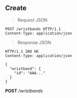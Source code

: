 ## Create

> Request JSON

```http
POST /wristbands HTTP/1.1
Content-Type: application/json
```

> Response JSON

```http
HTTP/1.1 200 OK
Content-Type: application/json

{
  "wristband": {
    "id": "AAA..."
  }
}
```

<aside>
<b>POST</b> <i>/wristbands</i>
</aside>